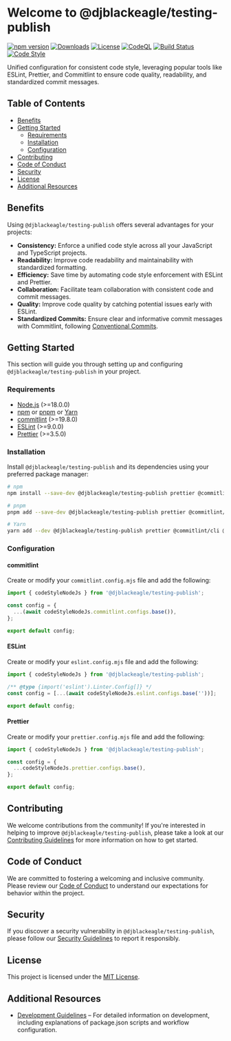 # Welcome to @djblackeagle/testing-publish <!-- omit in toc -->

[![npm version](https://img.shields.io/npm/v/@djblackeagle/testing-publish.svg)][REF_INTERN_URL_NPMJS_PACKAGE]
[![Downloads](https://img.shields.io/npm/dm/@djblackeagle/testing-publish.svg)][REF_INTERN_URL_NPMJS_PACKAGE]
[![License](https://img.shields.io/badge/License-MIT-blue.svg)][REF_INTERN_FILE_MD_LICENSE]
[![CodeQL](https://github.com/DJBlackEagle/testing-publish/workflows/CodeQL/badge.svg)][REF_INTERN_URL_WORKFLOW_CODEQL]
[![Build Status](https://github.com/DJBlackEagle/testing-publish/workflows/Code%20quality%20and%20tests/badge.svg)][REF_INTERN_URL_WORKFLOW_CQAT]
[![Code Style](https://img.shields.io/badge/code_style-@djblackeagle/testing--publish-blue.svg)][REF_INTERN_URL_CODESTYLE]

Unified configuration for consistent code style, leveraging popular tools like
ESLint, Prettier, and Commitlint to ensure code quality, readability, and
standardized commit messages.

## Table of Contents <!-- omit in toc -->

- [Benefits](#benefits)
- [Getting Started](#getting-started)
  - [Requirements](#requirements)
  - [Installation](#installation)
  - [Configuration](#configuration)
- [Contributing](#contributing)
- [Code of Conduct](#code-of-conduct)
- [Security](#security)
- [License](#license)
- [Additional Resources](#additional-resources)

## Benefits

Using `@djblackeagle/testing-publish` offers several advantages for your projects:

- **Consistency:** Enforce a unified code style across all your JavaScript and
  TypeScript projects.
- **Readability:** Improve code readability and maintainability with standardized
  formatting.
- **Efficiency:** Save time by automating code style enforcement with ESLint and
  Prettier.
- **Collaboration:** Facilitate team collaboration with consistent code and
  commit messages.
- **Quality:** Improve code quality by catching potential issues early with ESLint.
- **Standardized Commits:** Ensure clear and informative commit messages with
  Commitlint, following [Conventional Commits][REF_INTERN_URL_COMMIT_MESSAGE_FORMAT].

## Getting Started

This section will guide you through setting up and configuring `@djblackeagle/testing-publish`
in your project.

### Requirements

- [Node.js][REF_EXTERN_NODEJS] (>=18.0.0)
- [npm][REF_EXTERN_NPM] or [pnpm][REF_EXTERN_PNPM] or [Yarn][REF_EXTERN_YARN]
- [commitlint][REF_EXTERN_COMMITLINT] (>=19.8.0)
- [ESLint][REF_EXTERN_ESLINT] (>=9.0.0)
- [Prettier][REF_EXTERN_PRETTIER] (>=3.5.0)

### Installation

Install `@djblackeagle/testing-publish` and its dependencies using your preferred
package manager:

```sh
# npm
npm install --save-dev @djblackeagle/testing-publish prettier @commitlint/cli @commitlint/config-conventional eslint

# pnpm
pnpm add --save-dev @djblackeagle/testing-publish prettier @commitlint/cli @commitlint/config-conventional eslint

# Yarn
yarn add --dev @djblackeagle/testing-publish prettier @commitlint/cli @commitlint/config-conventional eslint
```

### Configuration

#### commitlint <!-- omit in toc -->

Create or modify your `commitlint.config.mjs` file and add the following:

```javascript
import { codeStyleNodeJs } from '@djblackeagle/testing-publish';

const config = {
  ...(await codeStyleNodeJs.commitlint.configs.base()),
};

export default config;
```

#### ESLint <!-- omit in toc -->

Create or modify your `eslint.config.mjs` file and add the following:

```javascript
import { codeStyleNodeJs } from '@djblackeagle/testing-publish';

/** @type {import('eslint').Linter.Config[]} */
const config = [...(await codeStyleNodeJs.eslint.configs.base(''))];

export default config;
```

#### Prettier <!-- omit in toc -->

Create or modify your `prettier.config.mjs` file and add the following:

```javascript
import { codeStyleNodeJs } from '@djblackeagle/testing-publish';

const config = {
  ...codeStyleNodeJs.prettier.configs.base(),
};

export default config;
```

## Contributing

We welcome contributions from the community! If you're interested in helping to
improve `@djblackeagle/testing-publish`, please take a look at our
[Contributing Guidelines][REF_INTERN_FILE_MD_CONTRIBUTING] for more information on
how to get started.

## Code of Conduct

We are committed to fostering a welcoming and inclusive community. Please review
our [Code of Conduct][REF_INTERN_FILE_MD_CODE_OF_CONDUCT] to understand our
expectations for behavior within the project.

## Security

If you discover a security vulnerability in `@djblackeagle/testing-publish`, please
follow our [Security Guidelines][REF_INTERN_FILE_MD_SECURITY] to report it responsibly.

## License

This project is licensed under the [MIT License][REF_INTERN_FILE_MD_LICENSE].

## Additional Resources

- [Development Guidelines][REF_INTERN_FILE_MD_DEVELOPMENT] – For detailed information
  on development, including explanations of package.json scripts and workflow configuration.

[REF_INTERN_EMAIL_ADDRESS_COD]: mailto:djblackeagle-dev@djblackeagle.services
[REF_INTERN_EMAIL_ADDRESS_OWNER]: mailto:djblackeagle-dev@djblackeagle.services
[REF_INTERN_EMAIL_ADDRESS_SECURITY]: mailto:djblackeagle-dev@djblackeagle.services
[REF_INTERN_FILE_MD_CHANGELOG]: CHANGELOG.md
[REF_INTERN_FILE_MD_CODE_OF_CONDUCT]: CODE_OF_CONDUCT.md
[REF_INTERN_FILE_MD_CONTRIBUTING]: CONTRIBUTING.md
[REF_INTERN_FILE_MD_DEVELOPMENT]: DEVELOPMENT.md
[REF_INTERN_FILE_MD_LICENSE]: LICENSE.md
[REF_INTERN_FILE_MD_README]: README.md
[REF_INTERN_FILE_MD_SECURITY]: SECURITY.md
[REF_INTERN_URL_ACTIONS]: https://github.com/DJBlackEagle/testing-publish/actions
[REF_INTERN_URL_CODESTYLE]: https://github.com/DJBlackEagle/testing-publish
[REF_INTERN_URL_COMMITS]: https://github.com/DJBlackEagle/testing-publish/commits/main/
[REF_INTERN_URL_COMMIT_MESSAGE_FORMAT]: https://www.conventionalcommits.org/en/v1.0.0/
[REF_INTERN_URL_CONTRIBUTING_GENERATOR]: https://contributing.md/generator
[REF_INTERN_URL_GIT]: https://github.com/DJBlackEagle/testing-publish
[REF_INTERN_URL_ISSUE_LIST]: https://github.com/DJBlackEagle/testing-publish/issues
[REF_INTERN_URL_ISSUE_NEW]: https://github.com/DJBlackEagle/testing-publish/issues/new/choose
[REF_INTERN_URL_MD_CHANGELOG]: https://github.com/DJBlackEagle/testing-publish/blob/main/CHANGELOG.md
[REF_INTERN_URL_MD_CODE_OF_CONDUCT]: https://github.com/DJBlackEagle/testing-publish/blob/main/CODE_OF_CONDUCT.md
[REF_INTERN_URL_MD_CONTRIBUTING]: https://github.com/DJBlackEagle/testing-publish/blob/main/CONTRIBUTING.md
[REF_INTERN_URL_MD_DEVELOPMENT]: https://github.com/DJBlackEagle/testing-publish/blob/main/DEVELOPMENT.md
[REF_INTERN_URL_MD_LICENSE]: https://github.com/DJBlackEagle/testing-publish/blob/main/LICENSE.md
[REF_INTERN_URL_MD_README]: https://github.com/DJBlackEagle/testing-publish/blob/main/README.md
[REF_INTERN_URL_MD_SECURITY]: https://github.com/DJBlackEagle/testing-publish/blob/main/SECURITY.md
[REF_INTERN_URL_NPMJS_PACKAGE]: https://www.npmjs.com/package/@djblackeagle/testing-publish
[REF_INTERN_URL_PULLREQUEST]: https://github.com/DJBlackEagle/testing-publish/pulls
[REF_INTERN_URL_VULNERABILITY]: https://github.com/DJBlackEagle/testing-publish/security
[REF_INTERN_URL_VULNERABILITY_NEW]: https://github.com/DJBlackEagle/testing-publish/security/advisories/new
[REF_INTERN_URL_WORKFLOW_CQAT]: https://github.com/DJBlackEagle/testing-publish/actions/workflows/code-quality-and-tests.yml
[REF_INTERN_URL_WORKFLOW_CODEQL]: https://github.com/DJBlackEagle/testing-publish/actions/workflows/codeql.yml
[REF_EXTERN_NODEJS]: https://nodejs.org
[REF_EXTERN_NPM]: https://www.npmjs.com
[REF_EXTERN_PNPM]: https://pnpm.io
[REF_EXTERN_YARN]: https://yarnpkg.com
[REF_EXTERN_PRETTIER]: https://prettier.io
[REF_EXTERN_COMMITLINT]: https://commitlint.js.org/
[REF_EXTERN_ESLINT]: https://eslint.org
